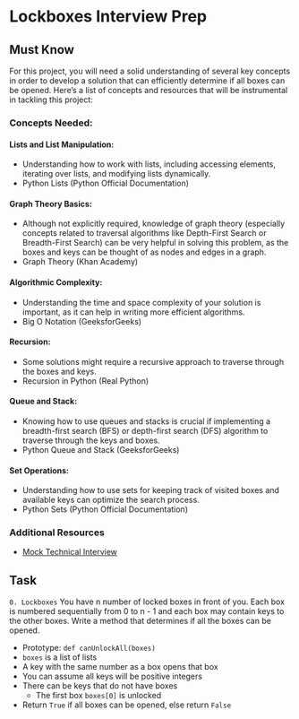# Lockboxes Interview Prep

## Must Know
For this project, you will need a solid understanding of several key concepts in order to develop a solution that can efficiently determine if all boxes can be opened. Here’s a list of concepts and resources that will be instrumental in tackling this project:

### Concepts Needed:
#### Lists and List Manipulation:
- Understanding how to work with lists, including accessing elements, iterating over lists, and modifying lists dynamically.
- Python Lists (Python Official Documentation)
#### Graph Theory Basics:
- Although not explicitly required, knowledge of graph theory (especially concepts related to traversal algorithms like Depth-First Search or Breadth-First Search) can be very helpful in solving this problem, as the boxes and keys can be thought of as nodes and edges in a graph.
- Graph Theory (Khan Academy)
#### Algorithmic Complexity:
- Understanding the time and space complexity of your solution is important, as it can help in writing more efficient algorithms.
- Big O Notation (GeeksforGeeks)
#### Recursion:
- Some solutions might require a recursive approach to traverse through the boxes and keys.
- Recursion in Python (Real Python)
#### Queue and Stack:
- Knowing how to use queues and stacks is crucial if implementing a breadth-first search (BFS) or depth-first search (DFS) algorithm to traverse through the keys and boxes.
- Python Queue and Stack (GeeksforGeeks)
#### Set Operations:
- Understanding how to use sets for keeping track of visited boxes and available keys can optimize the search process.
- Python Sets (Python Official Documentation)

### Additional Resources
- [Mock Technical Interview](https://intranet.alxswe.com/rltoken/TJ0FJhWeEGolIqMpwBn7Pg)

## Task
`0. Lockboxes`
You have n number of locked boxes in front of you. Each box is numbered sequentially from 0 to n - 1 and each box may contain keys to the other boxes.
Write a method that determines if all the boxes can be opened.
- Prototype: `def canUnlockAll(boxes)`
- `boxes` is a list of lists
- A key with the same number as a box opens that box
- You can assume all keys will be positive integers
- There can be keys that do not have boxes
  - The first box `boxes[0]` is unlocked
- Return `True` if all boxes can be opened, else return `False`
